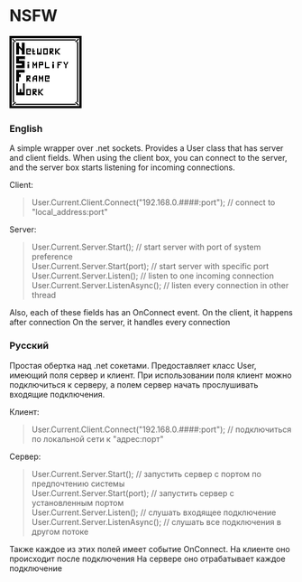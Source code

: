 # NSFW
![icon](icon.png)

### English
A simple wrapper over .net sockets.
Provides a User class that has server and client fields. When using the client box, you can connect to the server, and the server box starts listening for incoming connections.

Client:
> User.Current.Client.Connect("192.168.0.####:port");  // connect to "local_address:port"

Server:
> User.Current.Server.Start();       // start server with port of system preference   
  User.Current.Server.Start(port);   // start server with specific port   
  User.Current.Server.Listen();      // listen to one incoming connection   
  User.Current.Server.ListenAsync(); // listen every connection in other thread   

Also, each of these fields has an OnConnect event.
On the client, it happens after connection
On the server, it handles every connection

### Русский
Простая обертка над .net сокетами.
Предоставляет класс User, имеющий поля сервер и клиент. При использовании поля клиент можно подключиться к серверу, а полем сервер начать прослушивать входящие подключения.

Клиент:
> User.Current.Client.Connect("192.168.0.####:port"); // подключиться по локальной сети к "адрес:порт"

Сервер:
> User.Current.Server.Start();       // запустить сервер с портом по предпочтению системы   
  User.Current.Server.Start(port);   // запустить сервер с установленным портом   
  User.Current.Server.Listen();      // слушать входящее подключение   
  User.Current.Server.ListenAsync(); // слушать все подключения в другом потоке   

Также каждое из этих полей имеет событие OnConnect.
На клиенте оно происходит после подключения
На сервере оно отрабатывает каждое подключение
